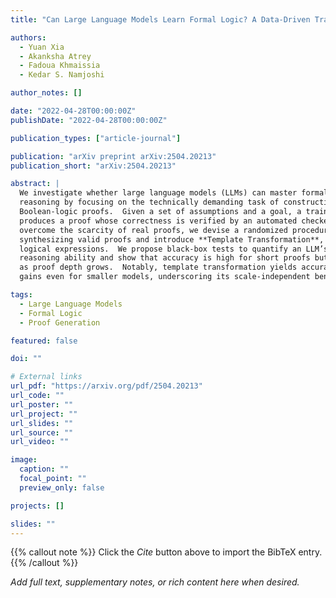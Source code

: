 ```yaml
---
title: "Can Large Language Models Learn Formal Logic? A Data-Driven Training and Evaluation Framework"

authors:
  - Yuan Xia
  - Akanksha Atrey
  - Fadoua Khmaissia
  - Kedar S. Namjoshi

author_notes: []

date: "2022-04-28T00:00:00Z"
publishDate: "2022-04-28T00:00:00Z"

publication_types: ["article-journal"]

publication: "arXiv preprint arXiv:2504.20213"
publication_short: "arXiv:2504.20213"

abstract: |
  We investigate whether large language models (LLMs) can master formal
  reasoning by focusing on the technically demanding task of constructing
  Boolean-logic proofs.  Given a set of assumptions and a goal, a trained LLM
  produces a proof whose correctness is verified by an automated checker.  To
  overcome the scarcity of real proofs, we devise a randomized procedure for
  synthesizing valid proofs and introduce **Template Transformation**, a data augmentation technique that bolsters the model’s ability to handle complex
  logical expressions.  We propose black-box tests to quantify an LLM’s
  reasoning ability and show that accuracy is high for short proofs but falls
  as proof depth grows.  Notably, template transformation yields accuracy
  gains even for smaller models, underscoring its scale-independent benefit.

tags:
  - Large Language Models
  - Formal Logic
  - Proof Generation

featured: false

doi: ""

# External links
url_pdf: "https://arxiv.org/pdf/2504.20213"
url_code: ""
url_poster: ""
url_project: ""
url_slides: ""
url_source: ""
url_video: ""

image:
  caption: ""
  focal_point: ""
  preview_only: false

projects: []

slides: ""
---
```

{{% callout note %}}
Click the _Cite_ button above to import the BibTeX entry.
{{% /callout %}}

_Add full text, supplementary notes, or rich content here when desired._
